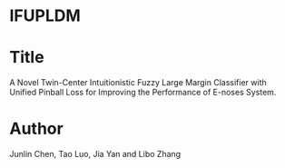 # IFUPLDM
# Title
A Novel Twin-Center Intuitionistic Fuzzy Large Margin Classifier with Unified Pinball Loss for Improving the Performance of E-noses System.
# Author
Junlin Chen, Tao Luo, Jia Yan and Libo Zhang
